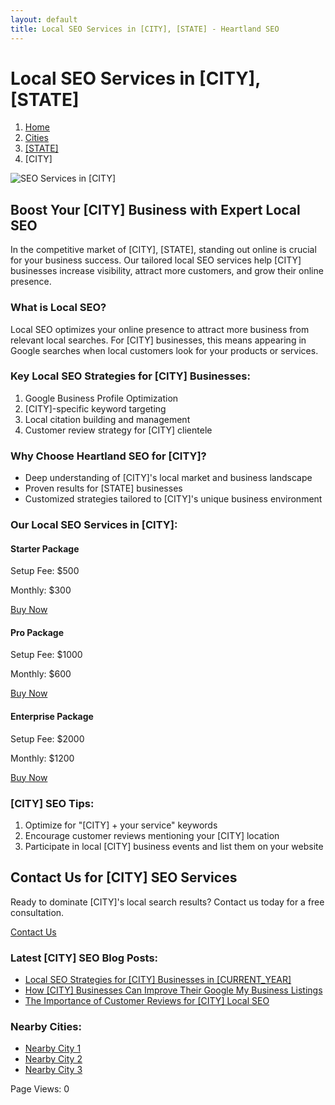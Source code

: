 ```yaml
---
layout: default
title: Local SEO Services in [CITY], [STATE] - Heartland SEO
---
```


# Local SEO Services in [CITY], [STATE]

<nav aria-label="Breadcrumb">
  <ol>
    <li><a href="/">Home</a></li>
    <li><a href="/cities">Cities</a></li>
    <li><a href="/cities/[STATE-LOWERCASE]">[STATE]</a></li>
    <li>[CITY]</li>
  </ol>
</nav>

![SEO Services in [CITY]](/assets/images/[CITY-LOWERCASE]-seo.jpg)

## Boost Your [CITY] Business with Expert Local SEO

In the competitive market of [CITY], [STATE], standing out online is crucial for your business success. Our tailored local SEO services help [CITY] businesses increase visibility, attract more customers, and grow their online presence.

### What is Local SEO?

Local SEO optimizes your online presence to attract more business from relevant local searches. For [CITY] businesses, this means appearing in Google searches when local customers look for your products or services.

### Key Local SEO Strategies for [CITY] Businesses:

1. Google Business Profile Optimization
2. [CITY]-specific keyword targeting
3. Local citation building and management
4. Customer review strategy for [CITY] clientele

### Why Choose Heartland SEO for [CITY]?

- Deep understanding of [CITY]'s local market and business landscape
- Proven results for [STATE] businesses
- Customized strategies tailored to [CITY]'s unique business environment

### Our Local SEO Services in [CITY]:

<div class="packages">
  <div class="package">
    <h4>Starter Package</h4>
    <p>Setup Fee: $500</p>
    <p>Monthly: $300</p>
    <a href="https://buy.stripe.com/your_starter_package_link" class="btn">Buy Now</a>
  </div>
  <div class="package">
    <h4>Pro Package</h4>
    <p>Setup Fee: $1000</p>
    <p>Monthly: $600</p>
    <a href="https://buy.stripe.com/your_pro_package_link" class="btn">Buy Now</a>
  </div>
  <div class="package">
    <h4>Enterprise Package</h4>
    <p>Setup Fee: $2000</p>
    <p>Monthly: $1200</p>
    <a href="https://buy.stripe.com/your_enterprise_package_link" class="btn">Buy Now</a>
  </div>
</div>

### [CITY] SEO Tips:

1. Optimize for "[CITY] + your service" keywords
2. Encourage customer reviews mentioning your [CITY] location
3. Participate in local [CITY] business events and list them on your website

## Contact Us for [CITY] SEO Services

Ready to dominate [CITY]'s local search results? Contact us today for a free consultation.

<a href="mailto:info@heartlandseo.com" class="btn">Contact Us</a>

### Latest [CITY] SEO Blog Posts:

- [Local SEO Strategies for [CITY] Businesses in [CURRENT_YEAR]](/blog/[CITY-LOWERCASE]-local-seo-strategies-[CURRENT_YEAR])
- [How [CITY] Businesses Can Improve Their Google My Business Listings](/blog/[CITY-LOWERCASE]-google-my-business-optimization)
- [The Importance of Customer Reviews for [CITY] Local SEO](/blog/[CITY-LOWERCASE]-customer-reviews-local-seo)

### Nearby Cities:
- [Nearby City 1](/cities/[STATE-LOWERCASE]/[NEARBY-CITY-1])
- [Nearby City 2](/cities/[STATE-LOWERCASE]/[NEARBY-CITY-2])
- [Nearby City 3](/cities/[STATE-LOWERCASE]/[NEARBY-CITY-3])

<div id="counter">Page Views: <span id="count">0</span></div>

<script>
  let count = localStorage.getItem('[CITY-LOWERCASE]PageViews') || 0;
  count++;
  document.getElementById('count').textContent = count;
  localStorage.setItem('[CITY-LOWERCASE]PageViews', count);
</script>
